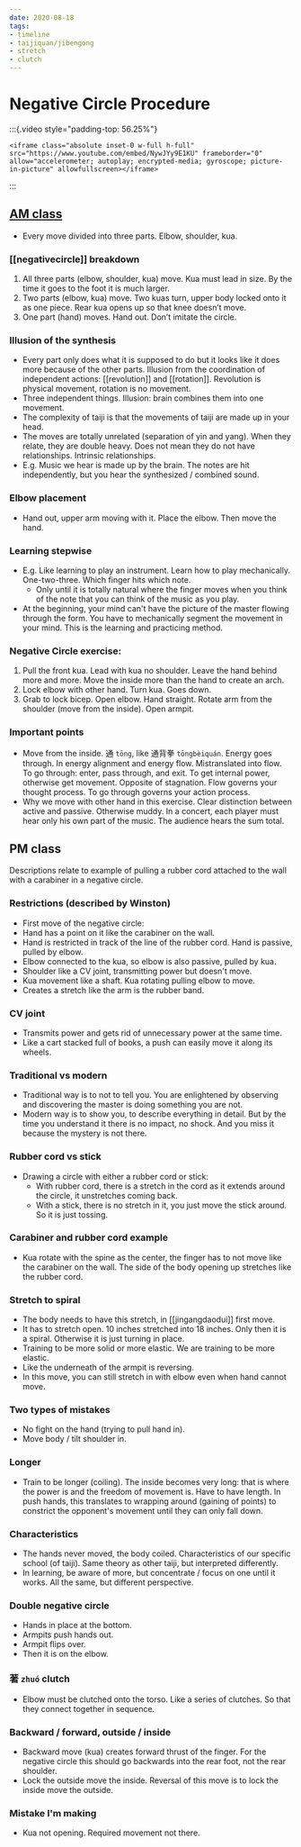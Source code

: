 ```yaml
---
date: 2020-08-18
tags:
- timeline
- taijiquan/jibengong
- stretch
- clutch
---
```


# Negative Circle Procedure

:::{.video style="padding-top: 56.25%"}
```{=html}
<iframe class="absolute inset-0 w-full h-full" src="https://www.youtube.com/embed/NywJYy9E1KU" frameborder="0" allow="accelerometer; autoplay; encrypted-media; gyroscope; picture-in-picture" allowfullscreen></iframe>
```
:::

## [AM class](http://practicalmethod.com/2020/08/chen-zhonghua-practical-method-online-lesson-morning-of-august-18-2020-online-video-purchase/)
* Every move divided into three parts.  Elbow, shoulder, kua.

### [[negativecircle]] breakdown
1. All three parts (elbow, shoulder, kua) move. Kua must lead in size. By the time it goes to the foot it is much larger.
2. Two parts (elbow, kua) move. Two kuas turn, upper body locked onto it as one piece. Rear kua opens up so that knee doesn’t move.
3. One part (hand) moves. Hand out. Don’t imitate the circle.

### Illusion of the synthesis
* Every part only does what it is supposed to do but it looks like it does more because of the other parts.  Illusion from the coordination of independent actions:  [[revolution]] and [[rotation]].  Revolution is physical movement, rotation is no movement.
* Three independent things.  Illusion: brain combines them into one movement.
* The complexity of taiji is that the movements of taiji are made up in your head.
* The moves are totally unrelated (separation of yin and yang).  When they relate, they are double heavy.  Does not mean they do not have relationships.  Intrinsic relationships.
* E.g. Music we hear is made up by the brain.  The notes are hit independently, but you hear the synthesized / combined sound.

### Elbow placement
* Hand out, upper arm moving with it.  Place the elbow.  Then move the hand.

### Learning stepwise
* E.g. Like learning to play an instrument.  Learn how to play mechanically.  One-two-three.  Which finger hits which note.
  * Only until it is totally natural where the finger moves when you think of the note that you can think of the music as you play.
* At the beginning, your mind can't have the picture of the master flowing through the form.  You have to mechanically segment the movement in your mind.  This is the learning and practicing method.

### Negative Circle exercise:
1. Pull the front kua.  Lead with kua no shoulder.  Leave the hand behind more and more.  Move the inside more than the hand to create an arch.
2. Lock elbow with other hand.  Turn kua.  Goes down.
3. Grab to lock bicep.  Open elbow.  Hand straight.  Rotate arm from the shoulder (move from the inside).  Open armpit.

### Important points
* Move from the inside.  通 `tōng`, like 通背拳 `tōngbèiquán`.  Energy goes through.  In energy alignment and energy flow.  Mistranslated into flow.  To go through: enter, pass through, and exit.  To get internal power, otherwise get movement.  Opposite of stagnation.  Flow governs your thought process.  To go through governs your action process.
* Why we move with other hand in this exercise.  Clear distinction between active and passive.  Otherwise muddy.  In a concert, each player must hear only his own part of the music.  The audience hears the sum total.

## PM class

Descriptions relate to example of pulling a rubber cord attached to the wall with a carabiner in a negative circle.

### Restrictions (described by Winston)
* First move of the negative circle:
* Hand has a point on it like the carabiner on the wall.
* Hand is restricted in track of the line of the rubber cord.  Hand is passive, pulled by elbow.
* Elbow connected to the kua, so elbow is also passive, pulled by kua.
* Shoulder like a CV joint, transmitting power but doesn't move.
* Kua movement like a shaft.  Kua rotating pulling elbow to move.
* Creates a stretch like the arm is the rubber band.

### CV joint
* Transmits power and gets rid of unnecessary power at the same time.
* Like a cart stacked full of books, a push can easily move it along its wheels.

### Traditional vs modern
* Traditional way is to not to tell you.  You are enlightened by observing and discovering the master is doing something you are not.
* Modern way is to show you, to describe everything in detail.  But by the time you understand it there is no impact, no shock.  And you miss it because the mystery is not there.

### Rubber cord vs stick
* Drawing a circle with either a rubber cord or stick:
  * With rubber cord, there is a stretch in the cord as it extends around the circle, it unstretches coming back.
  * With a stick, there is no stretch in it, you just move the stick around.  So it is just tossing.

### Carabiner and rubber cord example
* Kua rotate with the spine as the center, the finger has to not move like the carabiner on the wall.  The side of the body opening up stretches like the rubber cord.

### Stretch to spiral
* The body needs to have this stretch, in [[jingangdaodui]] first move.
* It has to stretch open.  10 inches stretched into 18 inches.  Only then it is a spiral.  Otherwise it is just turning in place.
* Training to be more solid or more elastic.  We are training to be more elastic.
* Like the underneath of the armpit is reversing.
* In this move, you can still stretch in with elbow even when hand cannot move.

### Two types of mistakes
* No fight on the hand (trying to pull hand in).
* Move body / tilt shoulder in.

### Longer 
* Train to be longer (coiling).  The inside becomes very long: that is where the power is and the freedom of movement is.  Have to have length.  In push hands, this translates to wrapping around (gaining of points) to constrict the opponent's movement until they can only fall down.

### Characteristics
* The hands never moved, the body coiled.  Characteristics of our specific school (of taiji).  Same theory as other taiji, but interpreted differently.
* In learning, be aware of more, but concentrate / focus on one until it works.  All the same, but different perspective.

### Double negative circle
* Hands in place at the bottom.
* Armpits push hands out.
* Armpit flips over.
* Then it is on the elbow.

### 著 `zhuó` clutch 
* Elbow must be clutched onto the torso.  Like a series of clutches.  So that they connect together in sequence.

### Backward / forward, outside / inside
* Backward move (kua) creates forward thrust of the finger.  For the negative circle this should go backwards into the rear foot, not the rear shoulder.
* Lock the outside move the inside.  Reversal of this move is to lock the inside move the outside.

### Mistake I'm making
* Kua not opening.  Required movement not there.
